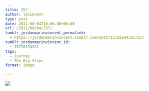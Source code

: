 ```yaml
---
title: 257
author: lmvincent
type: post
date: 2011-08-04T16:05:00+00:00
url: /2011/08/04/257/
tumblr_jordanmarinvincent_permalink:
  - https://jordanmarinvincent.tumblr.com/post/15728194321/257
tumblr_jordanmarinvincent_id:
  - 15728194321
tags:
  - Journey
  - The Big Steps
format: image

---
```

![][1]

 [1]: https://media.tumblr.com/tumblr_lyudcs91el1r5aaue.jpg